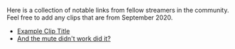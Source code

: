 Here is a collection of notable links from fellow streamers in the community. Feel free to add any clips that are from September 2020.

- [Example Clip Title](<insert link here>)
- [And the mute didn't work did it?](https://clips.twitch.tv/NurturingUnsightlyStar4Head)
